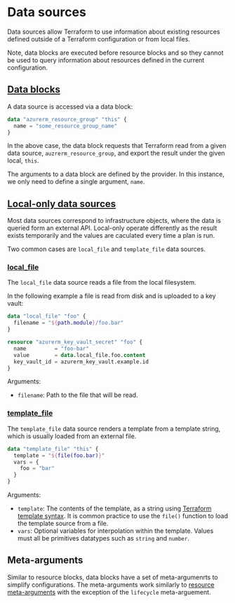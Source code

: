 # Data sources

Data sources allow Terraform to use information about existing resources defined outside of a Terraform configuration or from local files.

Note, data blocks are executed before resource blocks and so they cannot be used to query information about resources defined in the current configuration.

## [Data blocks](https://developer.hashicorp.com/terraform/language/data-sources#using-data-sources)

A data source is accessed via a data block:

```terraform
data "azurerm_resource_group" "this" {
  name = "some_resource_group_name"
}
```

In the above case, the data block requests that Terraform read from a given data source, `auzrerm_resource_group`, and export the result under the given local, `this`.

The arguments to a data block are defined by the provider. In this instance, we only need to define a single argument, `name`.

## [Local-only data sources](https://developer.hashicorp.com/terraform/language/data-sources#local-only-data-sources)

Most data sources correspond to infrastructure objects, where the data is
queried form an external API. Local-only operate differently as the result
exists temporarily and the values are caculated every time a plan is run.

Two common cases are `local_file` and `template_file` data sources.

### [local_file](https://registry.terraform.io/providers/hashicorp/local/latest/docs/data-sources/file)

The `local_file` data source reads a file from the local filesystem.

In the following example a file is read from disk and is uploaded to a key vault:

```terraform
data "local_file" "foo" {
  filename = "${path.module}/foo.bar"
}

resource "azurerm_key_vault_secret" "foo" {
  name         = "foo-bar"
  value        = data.local_file.foo.content
  key_vault_id = azurerm_key_vault.example.id
}
```

Arguments:

- `filename`: Path to the file that will be read.

### [template_file](https://registry.terraform.io/providers/hashicorp/template/latest/docs/data-sources/file)

The `template_file` data source renders a template from a template string, which is usually loaded from an external file.

```terraform
data "template_file" "this" {
  template = "${file(foo.bar)}"
  vars = {
    foo = "bar"
  }
}
```

Arguments:

- `template`: The contents of the template, as a string using [Terraform template syntax](https://developer.hashicorp.com/terraform/language/expressions#string-templates). It is common practice to use the `file()` function to load the template source from a file.
- `vars`: Optional variables for interpolation within the template. Values must all be primitives datatypes such as `string` and `number`.

## Meta-arguments

Similar to resource blocks, data blocks have a set of meta-argumenrts to simplify configurations. The meta-arguments work similarly to [resource meta-arguments](./resources.md#meta-arguments) with the exception of the `lifecycle` meta-arguement.
